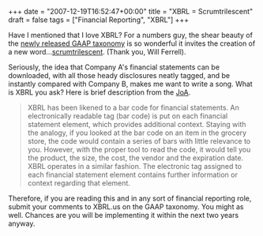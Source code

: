 +++
date = "2007-12-19T16:52:47+00:00"
title = "XBRL = Scrumtrilescent"
draft = false
tags = ["Financial Reporting", "XBRL"]
+++

Have I mentioned that I love XBRL? For a numbers guy, the shear beauty of the [newly released GAAP taxonomy](http://xbrl.us/USGAAPreview/Pages/default.aspx) is so wonderful it invites the creation of a new word...[scrumtrilescent](http://www.urbandictionary.com/define.php?term=scrumtrilescent). (Thank you, Will Ferrell). 

Seriously, the idea that Company A's financial statements can be downloaded, with all those heady disclosures neatly tagged, and be instantly compared with Company B, makes me want to write a song. What is XBRL you ask? Here is brief description from the [JoA](http://www.aicpa.org/pubs/jofa/jun2007/stantial.htm).

> XBRL has been likened to a bar code for financial statements. An electronically readable tag (bar code) is put on each financial statement element, which provides additional context. Staying with the analogy, if you looked at the bar code on an item in the grocery store, the code would contain a series of bars with little relevance to you. However, with the proper tool to read the code, it would tell you the product, the size, the cost, the vendor and the expiration date. XBRL operates in a similar fashion. The electronic tag assigned to each financial statement element contains further information or context regarding that element.

Therefore, if you are reading this and in any sort of financial reporting role, submit your comments to XBRL.us on the GAAP taxonomy. You might as well. Chances are you will be implementing it within the next two years anyway.